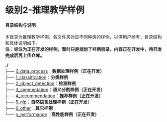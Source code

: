 # 级别2-推理教学样例

#### 目录结构与说明

本目录为推理教学样例，各文件夹对应不同种类的样例，以供用户参考，目录结构和具体说明如下。  
 **注：标注为正在开发的样例，暂时只是规划了样例目录，内容正在开发中，待开发完成后再上传仓库。** 

**./**   
├── [0_data_process](./0_data_process)：**数据处理样例（正在开发）**  
├── [1_classification](./1_classification)：**分类样例**       
├── [2_object_detection](./2_object_detection)：**检测样例**      
├── [3_segmentation](./3_segmentation)：**语义分割样例（正在开发）**   
├── [4_recommendation](./4_recommendation)：**推荐样例（正在开发）**   
├── [5_nlp](./5_nlp)：**自然语言处理样例（正在开发）**      
├── [6_other](./6_other)：**其它样例**     
└── [n_performance](./n_performance)：**高性能样例（正在开发）**   



